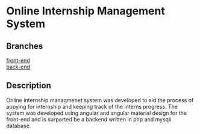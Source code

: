 # Online Internship Management System

## Branches
[front-end](https://github.com/codeStuffs/internship-management-system/tree/front-end) <br>
[back-end](https://github.com/codeStuffs/internship-management-system/tree/backend)


## Description
Online internship managmenet system was developed to aid the process of appying for internship and keeping track of the interns progress. The system was developed using angular and angular material design for the front-end and is surported be a backend written in php and mysqli database.
